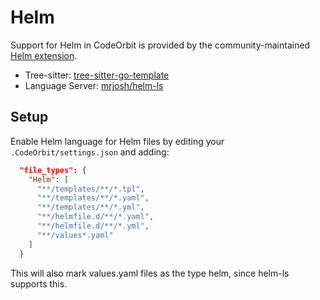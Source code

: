 # Helm

Support for Helm in CodeOrbit is provided by the community-maintained [Helm extension](https://github.com/cabrinha/helm.CodeOrbit).

- Tree-sitter: [tree-sitter-go-template](https://github.com/ngalaiko/tree-sitter-go-template/tree/master)
- Language Server: [mrjosh/helm-ls](https://github.com/mrjosh/helm-ls)

## Setup

Enable Helm language for Helm files by editing your `.CodeOrbit/settings.json` and adding:

```json
  "file_types": {
    "Helm": [
      "**/templates/**/*.tpl",
      "**/templates/**/*.yaml",
      "**/templates/**/*.yml",
      "**/helmfile.d/**/*.yaml",
      "**/helmfile.d/**/*.yml",
      "**/values*.yaml"
    ]
  }
```

This will also mark values.yaml files as the type helm, since helm-ls supports this.
